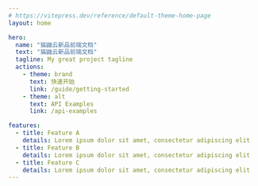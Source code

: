```yaml
---
# https://vitepress.dev/reference/default-theme-home-page
layout: home

hero:
  name: "猫鼬云新品前端文档"
  text: "猫鼬云新品前端文档"
  tagline: My great project tagline
  actions:
    - theme: brand
      text: 快速开始
      link: /guide/getting-started
    - theme: alt
      text: API Examples
      link: /api-examples

features:
  - title: Feature A
    details: Lorem ipsum dolor sit amet, consectetur adipiscing elit
  - title: Feature B
    details: Lorem ipsum dolor sit amet, consectetur adipiscing elit
  - title: Feature C
    details: Lorem ipsum dolor sit amet, consectetur adipiscing elit
---
```


